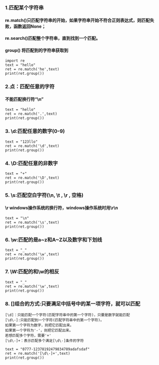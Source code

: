 ### 1.匹配某个字符串
#### re.match()只匹配字符串的开始，如果字符串开始不符合正则表达式，则匹配失败，函数返回None；
#### re.search()匹配整个字符串，直到找到一个匹配。
#### group() 将匹配到的字符串获取到
```
import re
text = "hello"
ret = re.match('he',text)
print(ret.group())
```
### 2.点：匹配任意的字符
####       不能匹配换行符“\n”
```
text = "hello"
ret = re.match('.',text)
print(ret.group())
```
### 3. \d:匹配任意的数字(0-9)
```
text = "123llo"
ret = re.match('\d',text)
print(ret.group())
```

### 4. \D:匹配任意的非数字
```
text = "+"
ret = re.match('\D',text)
print(ret.group())
```

### 5. \s:匹配空白字符(\n, \t , \r , 空格)
####      \r windows操作系统的换行符，windows操作系统时用\r\n
```
text = "\n"
ret = re.match('\s',text)
print(ret.group())
```

### 6. \w:匹配的是a~z和A~Z以及数字和下划线
```
text = "_"
ret = re.match('\w',text)
print(ret.group())
```
### 7. \W:匹配的和\w的相反
```
text = "_"
ret = re.match('\w',text)
print(ret.group())
```
### 8. []组合的方式:只要满足中括号中的某一项字符，就可以匹配
```
[\d]：只能匹配一个字符(匹配字符串中的第一个字符)，只要是数字就能匹配
[\d\-]:只能匹配到一个字符(匹配字符串中的第一个字符)。
如果第一个字符为数字，则把它匹配出来。
如果第一个字符为'-'，则把它匹配出来。
若想匹配多个字符，需要'+'
[\d\-]+：表示匹配多个满足[\d\-]条件的字符
```
```
text = "0777-12378192479834789adafsdaf"
ret = re.match('[\d\-]+',text)
print(ret.group())
```
